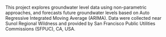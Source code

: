 This project explores groundwater level data using non-parametric approaches, and forecasts future groundwater levels based on Auto Regressive Integrated Moving Average (ARIMA). Data were collected near Sunol Regional Wildness and provided by San Francisco Public Utilities Commissions (SFPUC), CA, USA.
